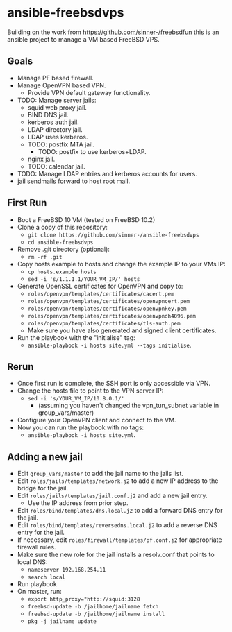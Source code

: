 # ansible-freebsdvps
Building on the work from https://github.com/sinner-/freebsdfun
this is an ansible project to manage a VM based FreeBSD VPS.

## Goals
* Manage PF based firewall.
* Manage OpenVPN based VPN.
  * Provide VPN default gateway functionality.
* TODO: Manage server jails:
  * squid web proxy jail.
  * BIND DNS jail.
  * kerberos auth jail.
  * LDAP directory jail.
  * LDAP uses kerberos.
  * TODO: postfix MTA jail.
    * TODO: postfix to use kerberos+LDAP.
  * nginx jail.
  * TODO: calendar jail.
* TODO: Manage LDAP entries and kerberos accounts for users.
* jail sendmails forward to host root mail.

## First Run
* Boot a FreeBSD 10 VM (tested on FreeBSD 10.2)
* Clone a copy of this repository:
  * `git clone https://github.com/sinner-/ansible-freebsdvps`
  * `cd ansible-freebsdvps`
* Remove .git directory (optional):
  * `rm -rf .git`
* Copy hosts.example to hosts and change the example IP to your VMs IP:
  * `cp hosts.example hosts`
  * `sed -i 's/1.1.1.1/YOUR_VM_IP/' hosts`
* Generate OpenSSL certificates for OpenVPN and copy to:
  * `roles/openvpn/templates/certificates/cacert.pem`
  * `roles/openvpn/templates/certificates/openvpncert.pem`
  * `roles/openvpn/templates/certificates/openvpnkey.pem`
  * `roles/openvpn/templates/certificates/openvpndh4096.pem`
  * `roles/openvpn/templates/certificates/tls-auth.pem`
  * Make sure you have also generated and signed client certificates.
* Run the playbook with the "initialise" tag:
  * `ansible-playbook -i hosts site.yml --tags initialise`.

## Rerun
* Once first run is complete, the SSH port is only accessible via VPN.
* Change the hosts file to point to the VPN server IP:
  * `sed -i 's/YOUR_VM_IP/10.8.0.1/'`
    * (assuming you haven't changed the vpn_tun_subnet variable in group_vars/master)
* Configure your OpenVPN client and connect to the VM.
* Now you can run the playbook with no tags:
  * `ansible-playbook -i hosts site.yml`.

## Adding a new jail
* Edit `group_vars/master` to add the jail name to the jails list.
* Edit `roles/jails/templates/network.j2` to add a new IP address to the bridge for the jail.
* Edit `roles/jails/templates/jail.conf.j2` and add a new jail entry.
  * Use the IP address from prior step.
* Edit `roles/bind/templates/dns.local.j2` to add a forward DNS entry for the jail.
* Edit `roles/bind/templates/reversedns.local.j2` to add a reverse DNS entry for the jail.
* If necessary, edit `roles/firewall/templates/pf.conf.j2` for appropriate firewall rules.
* Make sure the new role for the jail installs a resolv.conf that points to local DNS:
  * `nameserver 192.168.254.11`
  * `search local`
* Run playbook
* On master, run:
  * `export http_proxy="http://squid:3128`
  * `freebsd-update -b /jailhome/jailname fetch`
  * `freebsd-update -b /jailhome/jailname install`
  * `pkg -j jailname update`
